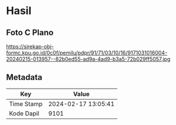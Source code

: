 # Hasil

## Foto C Plano

https://sirekap-obj-formc.kpu.go.id/0c0f/pemilu/pdpr/91/71/03/10/16/9171031016004-20240215-013957--82b0ed55-ad9a-4ad9-b3a5-72b029ff5057.jpg


## Metadata

| Key        | Value               |
| ---------- | ------------------- |
| Time Stamp | 2024-02-17 13:05:41 |
| Kode Dapil | 9101                |



